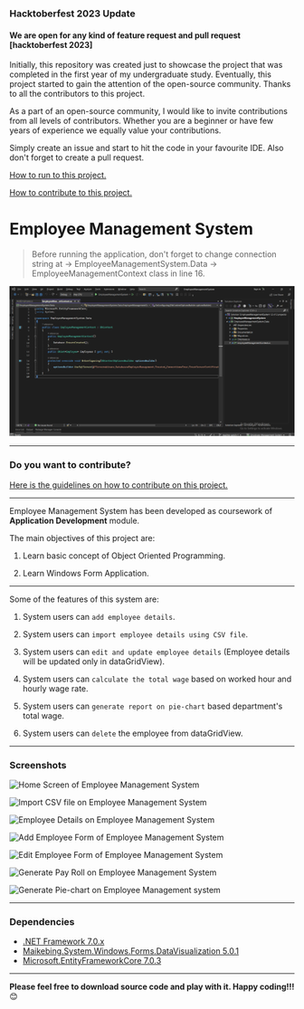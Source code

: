 ### Hacktoberfest 2023 Update
#### We are open for any kind of feature request and pull request [hacktoberfest 2023]
Initially, this repository was created just to showcase the project that was completed in the first year of my undergraduate study. Eventually, this project started to gain the attention of the open-source community. Thanks to all the contributors to this project.

As a part of an open-source community, I would like to invite contributions from all levels of contributors. Whether you are a beginner or have few years of experience we equally value your contributions.

Simply create an issue and start to hit the code in your favourite IDE. Also don't forget to create a pull request.

[How to run to this project.](https://github.com/kiranshahi/Employee-Management-System/blob/master/HOW_TO_RUN.md "Guidelines for running Employee Management System")

[How to contribute to this project.](https://github.com/kiranshahi/Employee-Management-System/blob/master/CONTRIBUTING.md "Contribution guidelines for Employee Management System")

# Employee Management System

> Before running the application, don't forget to change connection string at -> EmployeeManagementSystem.Data -> EmployeeManagementContext class in line 16.

![Connection String](/Screenshots/connection.png "Connection String")

---
### Do you want to contribute?

[Here is the guidelines on how to contribute on this project.](https://github.com/kiranshahi/Employee-Management-System/blob/master/CONTRIBUTING.md "Contribution guidelines for Employee Management System")

---

Employee Management System has been developed as coursework of **Application Development** module.



The main objectives of this project are:



1. Learn basic concept of Object Oriented Programming.



2. Learn Windows Form Application.

---

Some of the features of this system are:



1. System users can `add employee details`.


2. System users can `import employee details using CSV file`.


3. System users can `edit and update employee details` (Employee details will be updated only in dataGridView).


4. System users can `calculate the total wage` based on worked hour and hourly wage rate.



5. System users can `generate report on pie-chart` based department's total wage.


6. System users can `delete` the employee from dataGridView.

---
### Screenshots

![Home Screen of Employee Management System][homeScreen]

[homeScreen]: https://github.com/kiranshahi/Employee-Management-System/blob/master/Screenshots/Home%20Screen.PNG "Home Screen of Employee Management System"


![Import CSV file on Employee Management System][importCSV]

[importCSV]: https://github.com/kiranshahi/Employee-Management-System/blob/master/Screenshots/Import%20CSV.PNG "Import CSV file on Employee Management System"


![Employee Details on Employee Management System][employeeDetails]

[employeeDetails]: https://github.com/kiranshahi/Employee-Management-System/blob/master/Screenshots/Employee%20Details.PNG "Employee Details on Employee Management System"


![Add Employee Form of Employee Management System][addEmployee]

[addEmployee]: https://github.com/kiranshahi/Employee-Management-System/blob/master/Screenshots/Add%20Employee.PNG "Add Employee Form of Employee Management System"


![Edit Employee Form of Employee Management System][editEmployee]

[editEmployee]: https://github.com/kiranshahi/Employee-Management-System/blob/master/Screenshots/Edit%20Employee.PNG "Edit Employee Form of Employee Management System"


![Generate Pay Roll on Employee Management System][generatePayroll]

[generatePayroll]: https://github.com/kiranshahi/Employee-Management-System/blob/master/Screenshots/Payroll.PNG "Generate Pay Roll on Employee Management System"


![Generate Pie-chart on Employee Management system][generatePiechart]

[generatePiechart]: https://github.com/kiranshahi/Employee-Management-System/blob/master/Screenshots/report.PNG "Generate Pie-chart on Employee Management System"

---
### Dependencies
- [.NET Framework 7.0.x](https://dotnet.microsoft.com/en-us/download/dotnet/7.0)
- [Maikebing.System.Windows.Forms.DataVisualization 5.0.1](https://www.nuget.org/packages/Maikebing.System.Windows.Forms.DataVisualization/5.0.1?_src=template)
- [Microsoft.EntityFrameworkCore 7.0.3](https://learn.microsoft.com/en-us/ef/core/)
---
**Please feel free to download source code and play with it. Happy coding!!!** :blush: 

